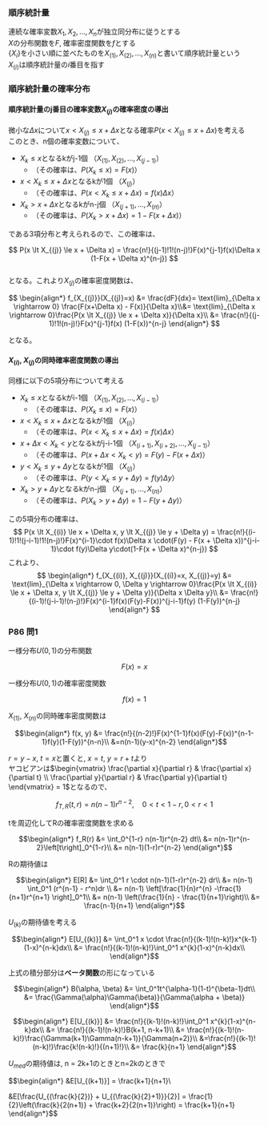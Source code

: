 ### 順序統計量
連続な確率変数$X_1, X_2, \dots , X_n$が独立同分布に従うとする  
$X$の分布関数を$F$, 確率密度関数を$f$とする  
$\{X_i\}$を小さい順に並べたものを$X_{(1)}, X_{(2)}, \dots, X_{(n)}$と書いて順序統計量という  
$X_{(i)}$は順序統計量の$i$番目を指す  

### 順序統計量の確率分布
#### 順序統計量のj番目の確率変数$X_{(j)}$の確率密度の導出  
微小な$\Delta x$について$x \lt X_{(j)} \le x + \Delta x$となる確率$P(x \lt X_{(j)} \le x + \Delta x)$を考える  
このとき、n個の確率変数について、
- $X_k \le x$となるkがj-1個 （$X_{(1)}, X_{(2)}, \dots, X_{(j-1)}$）
  - （その確率は、$P(X_k \le x) = F(x)$）  
- $x \lt X_k \le x + \Delta x$となるkが1個 （$X_{(j)}$）
  - （その確率は、$P(x \lt X_k \le x + \Delta x) = f(x)\Delta x$）  
- $X_k \gt x + \Delta x$となるkがn-j個 （$X_{(j+1)}, \dots, X_{(n)}$）
  - （その確率は、$P(X_k \gt x + \Delta x) = 1 - F(x + \Delta x)$）

である3項分布と考えられるので、この確率は、  

$$  
P(x \lt X_{(j)} \le x + \Delta x) = \frac{n!}{(j-1)!1!(n-j)!}F(x)^{j-1}f(x)\Delta x (1-F(x + \Delta x)^{n-j})  
$$  
となる。これより$X_{(j)}$の確率密度関数は、  

$$
\begin{align*}
f_{X_{(j)}}(X_{(j)}=x) &= \frac{dF}{dx}= \text{lim}_{\Delta x \rightarrow 0} \frac{F(x+\Delta x) - F(x)}{\Delta x}\\&= \text{lim}_{\Delta x \rightarrow 0}\frac{P(x \lt X_{(j)} \le x + \Delta x)}{\Delta x}\\
&= \frac{n!}{(j-1)!1!(n-j)!}F(x)^{j-1}f(x) (1-F(x))^{n-j}
\end{align*}
$$  

となる。  


#### $X_{(i)}$, $X_{(j)}$の同時確率密度関数の導出
同様に以下の5項分布について考える
- $X_k \le x$となるkがi-1個 （$X_{(1)}, X_{(2)}, \dots, X_{(i-1)}$）
  - （その確率は、$P(X_k \le x) = F(x)$）  
- $x \lt X_k \le x + \Delta x$となるkが1個 （$X_{(i)}$）
  - （その確率は、$P(x \lt X_k \le x + \Delta x) = f(x)\Delta x$）  
- $x + \Delta x \lt X_k \lt y$となるkがj-i-1個 （$X_{(i+1)}, X_{(i+2)}, \dots, X_{(j-1)}$）
  - （その確率は、$P(x + \Delta x \lt X_k \lt y) = F(y) - F(x + \Delta x)$）  
- $y \lt X_k \le y + \Delta y$となるkが1個 （$X_{(j)}$）
  - （その確率は、$P(y \lt X_k \le y + \Delta y) = f(y)\Delta y$）  
- $X_k \gt y + \Delta y$となるkがn-j個 （$X_{(j+1)}, \dots, X_{(n)}$）
  - （その確率は、$P(X_k \gt y + \Delta y) = 1 - F(y + \Delta y)$）

この5項分布の確率は、
$$
P(x \lt X_{(i)} \le x + \Delta x, y \lt X_{(j)} \le y + \Delta y) = \frac{n!}{(i-1)!1!(j-i-1)!1!(n-j)!}F(x)^{i-1}\cdot f(x)\Delta x \cdot(F(y) - F(x + \Delta x))^{j-i-1}\cdot f(y)\Delta y\cdot(1-F(x + \Delta x)^{n-j})  
$$
これより、
$$
\begin{align*}
f_{X_{(i)}, X_{(j)}}(X_{(i)}=x, X_{(j)}=y) &= \text{lim}_{\Delta x \rightarrow 0, \Delta y \rightarrow 0}\frac{P(x \lt X_{(i)} \le x + \Delta x, y \lt X_{(j)} \le y + \Delta y)}{\Delta x \Delta y}\\
&= \frac{n!}{(i-1)!(j-i-1)!(n-j)!}F(x)^{i-1}f(x)(F(y)-F(x))^{j-i-1}f(y) (1-F(y))^{n-j}
\end{align*}
$$  

### P86 問1
一様分布$U(0, 1)$の分布関数  

$$
F(x) = x
$$

一様分布$U(0, 1)$の確率密度関数  

$$
f(x) = 1
$$

$X_{(1)}$, $X_{(n)}$の同時確率密度関数は

$$\begin{align*}
f(x, y) &= \frac{n!}{(n-2)!}F(x)^{1-1}f(x)(F(y)-F(x))^{n-1-1}f(y)(1-F(y))^{n-n}\\
&=n(n-1)(y-x)^{n-2}
\end{align*}$$

$r = y-x$, $t = x$と置くと, $x = t$, $y=r+t$より  
ヤコビアンは$\begin{vmatrix}
\frac{\partial x}{\partial r} & \frac{\partial x}{\partial t} \\
\frac{\partial y}{\partial r} & \frac{\partial y}{\partial t}
\end{vmatrix} = 1$となるので、

$$
f_{T,R}(t, r) = n(n-1)r^{n-2}, \quad 0 \lt t \lt 1-r, 0 \lt r \lt 1
$$

tを周辺化してRの確率密度関数を求める

$$\begin{align*}
f_R(r) &= \int_0^{1-r} n(n-1)r^{n-2} dt\\
&= n(n-1)r^{n-2}\left[t\right]_0^{1-r}\\
&= n(n-1)(1-r)r^{n-2}
\end{align*}$$

Rの期待値は  

$$\begin{align*}
E[R] &= \int_0^1 r \cdot  n(n-1)(1-r)r^{n-2} dr\\
&= n(n-1) \int_0^1  (r^{n-1} - r^n)dr \\
&= n(n-1) \left[\frac{1}{n}r^{n} -\frac{1}{n+1}r^{n+1} \right]_0^1\\
&= n(n-1) \left(\frac{1}{n} - \frac{1}{n+1}\right)\\
&= \frac{n-1}{n+1}
\end{align*}$$

$U_{(k)}$の期待値を考える

$$\begin{align*}
E[U_{(k)}] &= \int_0^1 x \cdot \frac{n!}{(k-1)!(n-k)!}x^{k-1}(1-x)^{n-k}dx\\
&= \frac{n!}{(k-1)!(n-k)!}\int_0^1 x^{k}(1-x)^{n-k}dx\\
\end{align*}$$

上式の積分部分は**ベータ関数**の形になっている

$$\begin{align*}
B(\alpha, \beta) &= \int_0^1t^{\alpha-1}(1-t)^{\beta-1}dt\\
&= \frac{\Gamma(\alpha)\Gamma(\beta)}{\Gamma(\alpha + \beta)}
\end{align*}$$

$$\begin{align*}
E[U_{(k)}] &= \frac{n!}{(k-1)!(n-k)!}\int_0^1 x^{k}(1-x)^{n-k}dx\\
&= \frac{n!}{(k-1)!(n-k)!}B(k+1, n-k+1)\\
&= \frac{n!}{(k-1)!(n-k)!}\frac{\Gamma(k+1)\Gamma(n-k+1)}{\Gamma(n+2)}\\
&=\frac{n!}{(k-1)!(n-k)!}\frac{k!(n-k)!}{(n+1)!}\\
&= \frac{k}{n+1}
\end{align*}$$

$U_{med}$の期待値は, n = 2k+1のときとn=2kのときで

$$\begin{align*}
&E[U_{(k+1)}] = \frac{k+1}{n+1}\\

&E[\frac{U_{(\frac{k}{2})} + U_{(\frac{k}{2}+1)}}{2}] = \frac{1}{2}\left(\frac{k}{2(n+1)} + \frac{k+2}{2(n+1)}\right) = \frac{k+1}{n+1}
\end{align*}$$
